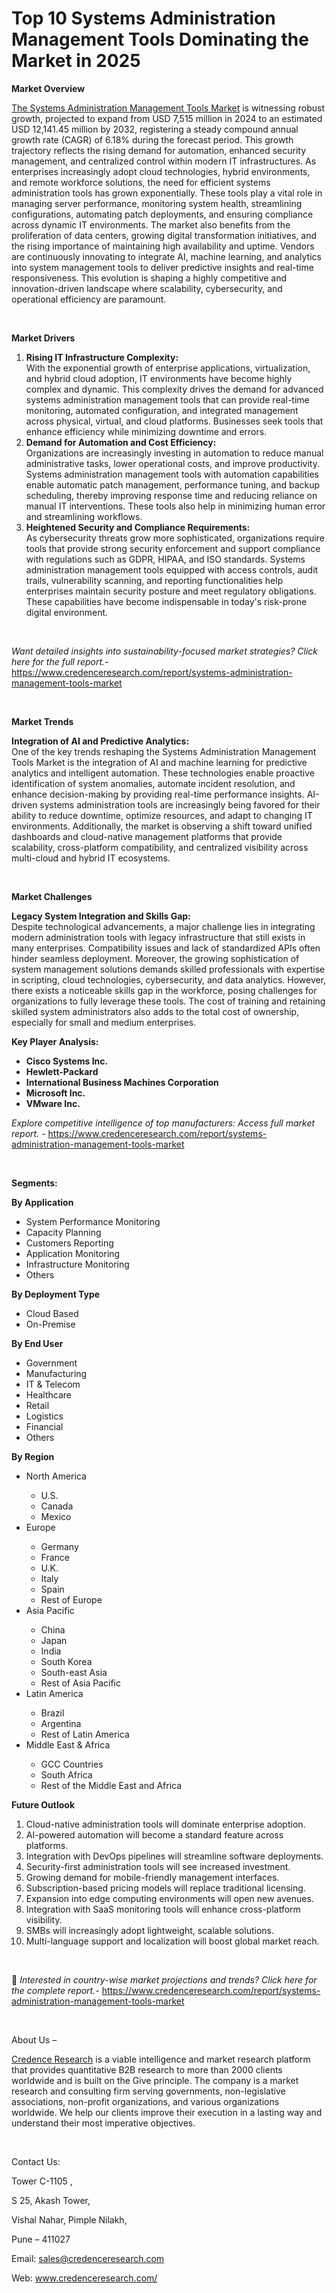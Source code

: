 # Top 10 Systems Administration Management Tools Dominating the Market in 2025


<p><strong>Market Overview</strong></p>
<p><a href="https://www.credenceresearch.com/report/systems-administration-management-tools-market">The Systems Administration Management Tools Market</a> is witnessing robust growth, projected to expand from USD 7,515 million in 2024 to an estimated USD 12,141.45 million by 2032, registering a steady compound annual growth rate (CAGR) of 6.18% during the forecast period. This growth trajectory reflects the rising demand for automation, enhanced security management, and centralized control within modern IT infrastructures. As enterprises increasingly adopt cloud technologies, hybrid environments, and remote workforce solutions, the need for efficient systems administration tools has grown exponentially. These tools play a vital role in managing server performance, monitoring system health, streamlining configurations, automating patch deployments, and ensuring compliance across dynamic IT environments. The market also benefits from the proliferation of data centers, growing digital transformation initiatives, and the rising importance of maintaining high availability and uptime. Vendors are continuously innovating to integrate AI, machine learning, and analytics into system management tools to deliver predictive insights and real-time responsiveness. This evolution is shaping a highly competitive and innovation-driven landscape where scalability, cybersecurity, and operational efficiency are paramount.</p>
<p><strong>&nbsp;</strong></p>
<p><strong>Market Drivers</strong></p>
<ol>
<li><strong> Rising IT Infrastructure Complexity:</strong><br /> With the exponential growth of enterprise applications, virtualization, and hybrid cloud adoption, IT environments have become highly complex and dynamic. This complexity drives the demand for advanced systems administration management tools that can provide real-time monitoring, automated configuration, and integrated management across physical, virtual, and cloud platforms. Businesses seek tools that enhance efficiency while minimizing downtime and errors.</li>
<li><strong> Demand for Automation and Cost Efficiency:</strong><br /> Organizations are increasingly investing in automation to reduce manual administrative tasks, lower operational costs, and improve productivity. Systems administration management tools with automation capabilities enable automatic patch management, performance tuning, and backup scheduling, thereby improving response time and reducing reliance on manual IT interventions. These tools also help in minimizing human error and streamlining workflows.</li>
<li><strong> Heightened Security and Compliance Requirements:</strong><br /> As cybersecurity threats grow more sophisticated, organizations require tools that provide strong security enforcement and support compliance with regulations such as GDPR, HIPAA, and ISO standards. Systems administration management tools equipped with access controls, audit trails, vulnerability scanning, and reporting functionalities help enterprises maintain security posture and meet regulatory obligations. These capabilities have become indispensable in today's risk-prone digital environment.</li>
</ol>
<p><strong>&nbsp;</strong></p>
<p><em>Want detailed insights into sustainability-focused market strategies? Click here for the full report.- </em><a href="https://www.credenceresearch.com/report/systems-administration-management-tools-market">https://www.credenceresearch.com/report/systems-administration-management-tools-market</a></p>
<p>&nbsp;</p>
<p><strong>Market Trends</strong></p>
<p><strong>Integration of AI and Predictive Analytics:</strong><br /> One of the key trends reshaping the Systems Administration Management Tools Market is the integration of AI and machine learning for predictive analytics and intelligent automation. These technologies enable proactive identification of system anomalies, automate incident resolution, and enhance decision-making by providing real-time performance insights. AI-driven systems administration tools are increasingly being favored for their ability to reduce downtime, optimize resources, and adapt to changing IT environments. Additionally, the market is observing a shift toward unified dashboards and cloud-native management platforms that provide scalability, cross-platform compatibility, and centralized visibility across multi-cloud and hybrid IT ecosystems.</p>
<p><strong>&nbsp;</strong></p>
<p><strong>Market Challenges</strong></p>
<p><strong>Legacy System Integration and Skills Gap:</strong><br data-start="3889" data-end="3892" /> Despite technological advancements, a major challenge lies in integrating modern administration tools with legacy infrastructure that still exists in many enterprises. Compatibility issues and lack of standardized APIs often hinder seamless deployment. Moreover, the growing sophistication of system management solutions demands skilled professionals with expertise in scripting, cloud technologies, cybersecurity, and data analytics. However, there exists a noticeable skills gap in the workforce, posing challenges for organizations to fully leverage these tools. The cost of training and retaining skilled system administrators also adds to the total cost of ownership, especially for small and medium enterprises.</p>
<p><strong>Key Player Analysis:</strong></p>
<ul>
<li><strong>Cisco Systems Inc.</strong></li>
<li><strong>Hewlett-Packard</strong></li>
<li><strong>International Business Machines Corporation</strong></li>
<li><strong>Microsoft Inc.</strong></li>
<li><strong>VMware Inc.</strong></li>
</ul>
<p><em>Explore competitive intelligence of top manufacturers: Access full market report. - </em><a href="https://www.credenceresearch.com/report/systems-administration-management-tools-market">https://www.credenceresearch.com/report/systems-administration-management-tools-market</a></p>
<p>&nbsp;</p>
<p><strong>Segments:</strong></p>
<p><strong>By Application</strong></p>
<ul>
<li>System Performance Monitoring</li>
<li>Capacity Planning</li>
<li>Customers Reporting</li>
<li>Application Monitoring</li>
<li>Infrastructure Monitoring</li>
<li>Others</li>
</ul>
<p><strong>By Deployment Type</strong></p>
<ul>
<li>Cloud Based</li>
<li>On-Premise</li>
</ul>
<p><strong>By End User</strong></p>
<ul>
<li>Government</li>
<li>Manufacturing</li>
<li>IT &amp; Telecom</li>
<li>Healthcare</li>
<li>Retail</li>
<li>Logistics</li>
<li>Financial</li>
<li>Others</li>
</ul>
<p><strong>By Region</strong></p>
<ul>
<li>North America</li>
<ul>
<li>U.S.</li>
<li>Canada</li>
<li>Mexico</li>
</ul>
<li>Europe</li>
<ul>
<li>Germany</li>
<li>France</li>
<li>U.K.</li>
<li>Italy</li>
<li>Spain</li>
<li>Rest of Europe</li>
</ul>
<li>Asia Pacific</li>
<ul>
<li>China</li>
<li>Japan</li>
<li>India</li>
<li>South Korea</li>
<li>South-east Asia</li>
<li>Rest of Asia Pacific</li>
</ul>
<li>Latin America</li>
<ul>
<li>Brazil</li>
<li>Argentina</li>
<li>Rest of Latin America</li>
</ul>
<li>Middle East &amp; Africa</li>
<ul>
<li>GCC Countries</li>
<li>South Africa</li>
<li>Rest of the Middle East and Africa</li>
</ul>
</ul>
<p><strong>Future Outlook </strong></p>
<ol>
<li>Cloud-native administration tools will dominate enterprise adoption.</li>
<li data-start="4726" data-end="4798">AI-powered automation will become a standard feature across platforms.</li>
<li data-start="4802" data-end="4875">Integration with DevOps pipelines will streamline software deployments.</li>
<li data-start="4879" data-end="4947">Security-first administration tools will see increased investment.</li>
<li data-start="4951" data-end="5010">Growing demand for mobile-friendly management interfaces.</li>
<li data-start="5014" data-end="5085">Subscription-based pricing models will replace traditional licensing.</li>
<li data-start="5089" data-end="5156">Expansion into edge computing environments will open new avenues.</li>
<li data-start="5160" data-end="5240">Integration with SaaS monitoring tools will enhance cross-platform visibility.</li>
<li data-start="5244" data-end="5307">SMBs will increasingly adopt lightweight, scalable solutions.</li>
<li data-start="5312" data-end="5383">Multi-language support and localization will boost global market reach.</li>
</ol>
<p>&nbsp;</p>
<p>📌 <em>Interested in country-wise market projections and trends? Click here for the complete report.- </em><a href="https://www.credenceresearch.com/report/systems-administration-management-tools-market">https://www.credenceresearch.com/report/systems-administration-management-tools-market</a></p>
<p>&nbsp;</p>
<p>About Us &ndash;</p>
<p><a href="https://www.credenceresearch.com/">Credence Research</a> is a viable intelligence and market research platform that provides quantitative B2B research to more than 2000 clients worldwide and is built on the Give principle. The company is a market research and consulting firm serving governments, non-legislative associations, non-profit organizations, and various organizations worldwide. We help our clients improve their execution in a lasting way and understand their most imperative objectives.</p>
<p>&nbsp;</p>
<p>Contact Us:</p>
<p>Tower C-1105 ,</p>
<p>S 25, Akash Tower,</p>
<p>Vishal Nahar, Pimple Nilakh,</p>
<p>Pune &ndash; 411027</p>
<p>Email: <a href="mailto:sales@credenceresearch.com">sales@credenceresearch.com</a></p>
<p>Web: <a href="http://www.credenceresearch.com/">www.credenceresearch.com/</a></p>
